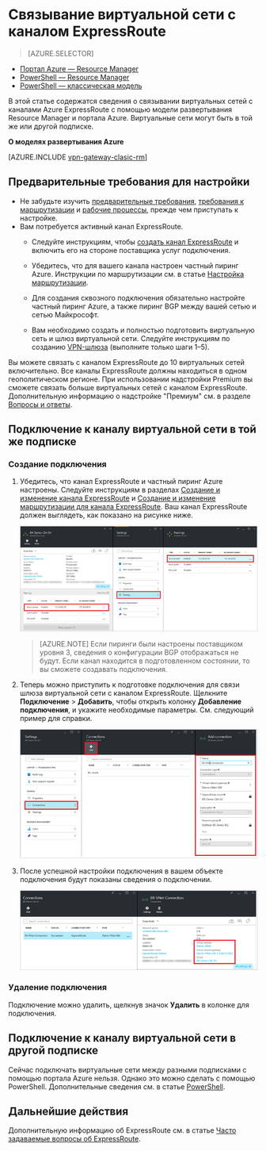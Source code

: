 <properties
   pageTitle="Связывание виртуальной сети с каналом ExpressRoute с помощью модели развертывания Resource Manager и портала Azure | Microsoft Azure"
   description="В этой статье кратко описывается процедура связывания виртуальных сетей с каналами ExpressRoute."
   services="expressroute"
   documentationCenter="na"
   authors="cherylmc"
   manager="carmonm"
   editor=""
   tags="azure-resource-manager"/>
<tags
   ms.service="expressroute"
   ms.devlang="na"
   ms.topic="article"
   ms.tgt_pltfrm="na"
   ms.workload="infrastructure-services"
   ms.date="04/14/2016"
   ms.author="cherylmc" />

# Связывание виртуальной сети с каналом ExpressRoute

> [AZURE.SELECTOR]
- [Портал Azure — Resource Manager](expressroute-howto-linkvnet-portal-resource-manager.md)
- [PowerShell — Resource Manager](expressroute-howto-linkvnet-arm.md)
- [PowerShell — классическая модель](expressroute-howto-linkvnet-classic.md)



В этой статье содержатся сведения о связывании виртуальных сетей с каналами Azure ExpressRoute с помощью модели развертывания Resource Manager и портала Azure. Виртуальные сети могут быть в той же или другой подписке.


**О моделях развертывания Azure**

[AZURE.INCLUDE [vpn-gateway-clasic-rm](../../includes/vpn-gateway-classic-rm-include.md)]

## Предварительные требования для настройки

- Не забудьте изучить [предварительные требования](expressroute-prerequisites.md), [требования к маршрутизации](expressroute-routing.md) и [рабочие процессы](expressroute-workflows.md), прежде чем приступать к настройке.
- Вам потребуется активный канал ExpressRoute.
	- Следуйте инструкциям, чтобы [создать канал ExpressRoute](expressroute-howto-circuit-arm.md) и включить его на стороне поставщика услуг подключения.

	- Убедитесь, что для вашего канала настроен частный пиринг Azure. Инструкции по маршрутизации см. в статье [Настройка маршрутизации](expressroute-howto-routing-portal-resource-manager.md).

	- Для создания сквозного подключения обязательно настройте частный пиринг Azure, а также пиринг BGP между вашей сетью и сетью Майкрософт.

	- Вам необходимо создать и полностью подготовить виртуальную сеть и шлюз виртуальной сети. Следуйте инструкциям по созданию [VPN-шлюза](../articles/vpn-gateway/vpn-gateway-howto-site-to-site-resource-manager-portal.md) (выполните только шаги 1–5).

Вы можете связать с каналом ExpressRoute до 10 виртуальных сетей включительно. Все каналы ExpressRoute должны находиться в одном геополитическом регионе. При использовании надстройки Premium вы сможете связать больше виртуальных сетей с каналом ExpressRoute. Дополнительную информацию о надстройке "Премиум" см. в разделе [Вопросы и ответы](expressroute-faqs.md).

## Подключение к каналу виртуальной сети в той же подписке


### Создание подключения

1. Убедитесь, что канал ExpressRoute и частный пиринг Azure настроены. Следуйте инструкциям в разделах [Создание и изменение канала ExpressRoute](expressroute-howto-circuit-arm.md) и [Создание и изменение маршрутизации для канала ExpressRoute](expressroute-howto-routing-arm.md). Ваш канал ExpressRoute должен выглядеть, как показано на рисунке ниже.

	![Снимок экрана канала ExpressRoute](./media/expressroute-howto-linkvnet-portal-resource-manager/routing1.png)

	>[AZURE.NOTE] Если пиринги были настроены поставщиком уровня 3, сведения о конфигурации BGP отображаться не будут. Если канал находится в подготовленном состоянии, то вы сможете создавать подключения.

2. Теперь можно приступить к подготовке подключения для связи шлюза виртуальной сети с каналом ExpressRoute. Щелкните **Подключение** > **Добавить**, чтобы открыть колонку **Добавление подключения**, и укажите необходимые параметры. См. следующий пример для справки.


	![Снимок экрана добавления подключения](./media/expressroute-howto-linkvnet-portal-resource-manager/samesub1.png)


3. После успешной настройки подключения в вашем объекте подключения будут показаны сведения о подключении.

	![Снимок экрана объекта подключения](./media/expressroute-howto-linkvnet-portal-resource-manager/samesub2.png)


### Удаление подключения

Подключение можно удалить, щелкнув значок **Удалить** в колонке для подключения.

## Подключение к каналу виртуальной сети в другой подписке

Сейчас подключать виртуальные сети между разными подписками с помощью портала Azurе нельзя. Однако это можно сделать с помощью PowerShell. Дополнительные сведения см. в статье [PowerShell](expressroute-howto-linkvnet-arm.md).

## Дальнейшие действия

Дополнительную информацию об ExpressRoute см. в статье [Часто задаваемые вопросы об ExpressRoute](expressroute-faqs.md).

<!---HONumber=AcomDC_0518_2016-->